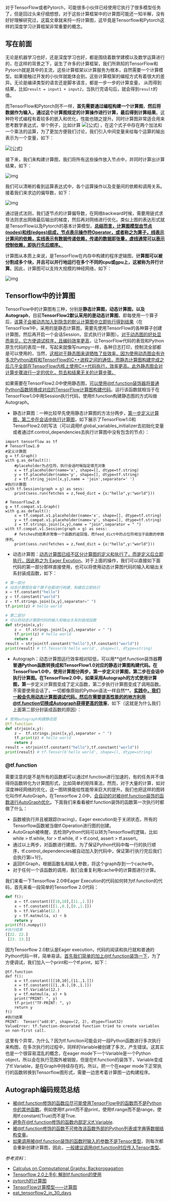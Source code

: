 对于TensorFlow或者Pytorch，可能很多小伙伴已经使用它执行了很多模型任务了，但是回过头来仔细想想，对于这些计算框架中的计算图可能还一知半解，没有好好理解研究过，这篇文章就来捋一捋计算图，这毕竟是Tensorflow和Pytorch这样的深度学习计算框架非常重要的概念。

## 写在前面

无论是机器学习也好，还是深度学习也好，都是围绕着数学建模以及数学运算进行的，在这样的背景之下，诞生了许多的计算框架，我们所熟知的TensorFlow和Pytorch就是其中的主流，这些计算框架以计算服务为根本，自然需要一个计算模型。如果接触过开发的小伙伴就能体会到，这些计算框架的编程方式有着很大的差异。无论是编译类型的语言还是脚本语言，都是一步一步的计算变量， 从而得到结果，比如`result = input1 + input2`，当执行完语句后，就会得到`result`的值。

而TensorFlow和Pytorch则不一样，**首先需要通过编程构建一个计算图**，**然后将数据作为输入，通过这个计算图规定的计算操作进行计算，最后得到计算结果**。这种符号式编程有着较多的嵌入和优化，性能也随之提升。同时计算图非常适合用来思考数学表达式，举个例子，比如计算 ![[公式]](https://www.zhihu.com/equation?tex=e%3D%28a%2Bb%29%2A%28b%2B1%29) ，在这个式子中存在两个加法和一个乘法的运算，为了更加方便我们讨论，我们引入中间变量来给每个运算的输出表示为一个变量，如下：

![[公式]](https://www.zhihu.com/equation?tex=c%3Da%2Bb%5C%5Cd%3Db%2B1%5C%5Ce%3Dc%E2%88%97d) 

接下来，我们来构建计算图，我们将所有这些操作放入节点中，并同时计算出计算结果，如下：

![img](https://pic4.zhimg.com/80/v2-afe67feb6df30d1fe6e7a18caa288ee7_720w.jpg)

我们可以清晰的看到运算表达式中，各个运算操作以及变量间的依赖和调用关系。 接着我们来求边的偏导数，如下：

![img](https://pic3.zhimg.com/80/v2-dd6e59e2939393d595fb0d145014f9be_720w.jpg)

通过链式法则，我们逐节点的计算偏导数，在网络backward时候，需要用链式求导法则求出网络最后输出的梯度，然后再对网络进行优化。类似上图的表达形式就是TensorFlow以及Pytorch的基本计算模型。<u>**总结而言，计算图模型由节点(nodes)和线(edges)组成，节点表示操作符Operator，或者称之为算子，线表示计算间的依赖，实线表示有数据传递依赖，传递的数据即张量，虚线通常可以表示控制依赖，即执行先后顺序。**</u>

计算图从本质上来说，是TensorFlow在内存中构建的程序逻辑图，**计算图可以被分割成多个块，并且可以并行地运行在多个不同的cpu或gpu上，这被称为并行计算**。因此，计算图可以支持大规模的神经网络，如下：

![img](https://pic4.zhimg.com/80/v2-da6151da56abe898e72115915e76f603_720w.jpg)

## Tensorflow中的计算图

TensorFlow中的计算图有三种，分别是**静态计算图，动态计算图，以及Autograph**，目前**TensorFlow2默认采用的是动态计算图**，即每使用一个算子后，<u>该算子会被动态加入到隐含的默认计算图中立即执行得到结果</u>（在TensorFlow1中，采用的是静态计算图，需要先使用TensorFlow的各种算子创建计算图，然后再开启一个会话Session，显式执行计算图）。<u>对于动态图的好处显而易见，它方便调试程序，且编码效率更高</u>，让TensorFlow代码的表现和Python原生代码的表现一样，写起来就像写numpy一样，各种日志打印，控制流全部都是可以使用的，当然，<u>这相对于静态图来讲牺牲了些效率，因为使用动态图会有许多次Python进程和TensorFlow的C++进程之间的通信，而静态计算图构建完成之后几乎全部在TensorFlow内核上使用C++代码执行，效率更高。此外静态图会对计算步骤进行一定的优化，剪去和结果无关的计算步骤。</u>

如果需要在TensorFlow2.0中使用静态图，可以使用@tf.function装饰器将普通Python函数转换成对应的TensorFlow计算图构建代码。运行该函数就相当于在TensorFlow1.0中用Session执行代码，使用tf.function构建静态图的方式叫做 Autograph。

- 静态计算图：一种比较早先使用静态计算图的方法分两步，<u>第一步定义计算图，第二步在会话中执行计算图</u>，如下展示了TensorFlow1.0和TensorFlow2.0的写法（可以调用tf.global_variables_initializer去初始化变量或者通过tf.control_dependencies去执行计算图中没有包含的节点）：

```text
import tensorflow as tf
# TensorFlow1.0
#定义计算图
g = tf.Graph()
with g.as_default():
    #placeholder为占位符，执行会话时候指定填充对象
    x = tf.placeholder(name='x', shape=[], dtype=tf.string)  
    y = tf.placeholder(name='y', shape=[], dtype=tf.string)
    z = tf.string_join([x,y],name = 'join',separator=' ')
#执行计算图
with tf.Session(graph = g) as sess:
    print(sess.run(fetches = z,feed_dict = {x:"hello",y:"world"}))
   
# TensorFlow2.0
g = tf.compat.v1.Graph()
with g.as_default():
    x = tf.compat.v1.placeholder(name='x', shape=[], dtype=tf.string)
    y = tf.compat.v1.placeholder(name='y', shape=[], dtype=tf.string)
    z = tf.strings.join([x,y],name = "join",separator = " ")
with tf.compat.v1.Session(graph = g) as sess:
    # fetches的结果非常像一个函数的返回值，而feed_dict中的占位符相当于函数的参数序列。
    print(sess.run(fetches = z,feed_dict = {x:"hello",y:"world"}))
```

- 动态计算图：<u>动态计算图已经不区分计算图的定义和执行了，而是定义后立即执行，因此称之为 Eager Excution</u>。对于上面的操作，我们可以直接如下面代码的第一部分那样直接使用，也可以将使用动态计算图代码的输入和输出关系封装成函数，如下：

```python
# 第一部分
# 动态计算图在每个算子处都进行构建，构建后立即执行
x = tf.constant("hello")
y = tf.constant("world")
z = tf.strings.join([x,y],separator=" ")
tf.print(z) # hello world

# 第二部分
# 可以将动态计算图代码的输入和输出关系封装成函数
def strjoin(x,y):
    z =  tf.strings.join([x,y],separator = " ")
    tf.print(z) # hello world
    return z
result = strjoin(tf.constant("hello"),tf.constant("world"))
print(result) # tf.Tensor(b'hello world', shape=(), dtype=string)
```

- Autograph：动态计算图运行效率相对较低，可以用**@tf.function装饰器**将普通Python函数转换成和TensorFlow1.0对应的静态计算图构建代码。在TensorFlow1.0中，使用计算图分两步，第一步定义计算图，第二步在会话中执行计算图。在TensorFlow2.0中，如果采用Autograph的方式使用计算图，第**一步定义计算图变成了定义函数，第二步执行计算图变成了调用函数。不需要使用会话了，一切都像原始的Python语法一样自然**。**<u>实践中，我们一般会先用动态计算图调试代码，然后在需要提高性能的的地方利用@tf.function切换成Autograph获得更高的效率</u>**，如下（这就是为什么我们上面第二部分封装成函数的原因）：

```python
# 使用autograph构建静态图
@tf.function
def strjoin(x,y):
    z =  tf.strings.join([x,y],separator = " ")
    tf.print(z) # hello world
    return z
result = strjoin(tf.constant("hello"),tf.constant("world"))
print(result) # tf.Tensor(b'hello world', shape=(), dtype=string)
```

### @tf.function

需要注意的是不是所有的函数都可以通过tf.function进行加速的，有的任务并不值得将函数转化为计算图形式，比如简单的矩阵乘法，然而，对于大量的计算，如对深度神经网络的优化，这一图转换能给性能带来巨大的提升。我们也把这样的图转化叫作tf.AutoGraph，在Tensorflow 2.0中，会自动的对被@tf.function装饰的函数进行AutoGraph优化。下面我们来看看被tf.function装饰的函数第一次执行时都做了什么：

- 函数被执行并且被跟踪(tracing)，Eager execution处于关闭状态，所有的Tensorflow函数被当做tf.Operation进行图的创建。
- AutoGraph被唤醒，去检测Python代码可以转为Tensorflow的逻辑，比如while > tf.while, for > tf.while, if > tf.cond, assert > tf.assert。
- 通过以上两步，对函数进行建图，为了保证Python代码中每一行的执行顺序，tf.control_dependencies被自动加入到代码中，保证第i行执行完后我们会执行第i+1行。
- 返回tf.Graph，根据函数名和输入参数，将这个graph存到一个cache中。
- 对于任何一个该函数的调用，我们会重复利用cache中的计算图进行计算。

我们来看一下Tensorflow 2.0中Eager Execution的代码如何转为tf.function的代码，首先来看一段简单的Tensorflow 2.0代码：

```python
def f():
    a = tf.constant([[10,10],[11.,1.]])
    x = tf.constant([[1.,0.],[0.,1.]])
    b = tf.Variable(12.)
    y = tf.matmul(a, x) + b
    return y
print(f().numpy())
#执行结果
[[22. 22.]
 [23. 13.]]
```

因为Tensorflow 2.0默认是Eager execution，代码的阅读和执行就和普通的Python代码一样，简单易读。首先我们简单的加上@tf.function装饰一下，为了方便调试，我们加入一个print和一个tf.print，如下：

```text
@tf.function
def f():
    a = tf.constant([[10,10],[11.,1.]])
    x = tf.constant([[1.,0.],[0.,1.]])
    b = tf.Variable(12.)
    y = tf.matmul(a, x) + b
    print("PRINT: ", y)
    tf.print("TF-PRINT: ", y)
    return y
f()
#执行结果
PRINT:  Tensor("add:0", shape=(2, 2), dtype=float32)
ValueError: tf.function-decorated function tried to create variables on non-first call.
```

这里有个异常，为什么？因为tf.function可能会对一段Python函数进行多次执行来构图，在多次执行的过程中，同样的Variable被创建了多次，产生错误。这其实也是一个很容易混乱的概念，在eager mode下一个Variable是一个Python object，所以会在执行范围外被销毁，但是在tf.function的装饰下，Variable变成了tf.Variable，是在Graph中持续存在的。所以，把一个在eager mode下正常执行的函数转换到Tensorflow图形式，需要一边思考着计算图一边构建程序。

## Autograph编码规范总结

- 被@tf.function修饰的函数应尽可能使用TensorFlow中的函数而不是Python中的其他函数。例如使用tf.print而不是print，使用tf.range而不是range，使用tf.constant(True)而不是True.
- 避免在@tf.function修饰的函数内部定义tf.Variable.
- 被@tf.function修饰的函数不可修改该函数外部的Python列表或字典等数据结构变量。
- 如果调用被@tf.function装饰的函数时输入的参数不是Tensor类型，则每次都会重新创建计算图，因此，一般建议调用@tf.function时应传入Tensor类型。



*参考资料*：

- [Calculus on Computational Graphs: Backpropagation](https://link.zhihu.com/?target=http%3A//colah.github.io/posts/2015-08-Backprop/)
- [Tensorflow 2.0上手6: 解剖tf.function的使用](https://link.zhihu.com/?target=https%3A//medium.com/%40yaoyaowd/tensorflow-2-0%E4%B8%8A%E6%89%8B6-%E8%A7%A3%E5%89%96tf-function%E7%9A%84%E4%BD%BF%E7%94%A8-b48cef249ca4)
- [pytorch的计算图](https://zhuanlan.zhihu.com/p/33378444)
- [TensorFlow计算模型——计算图](https://link.zhihu.com/?target=http%3A//www.likuli.com/archives/705/)
- [eat_tensorflow2_in_30_days](https://link.zhihu.com/?target=https%3A//github.com/lyhue1991/eat_tensorflow2_in_30_days/blob/master/2-2%2C%E4%B8%89%E7%A7%8D%E8%AE%A1%E7%AE%97%E5%9B%BE.md)
